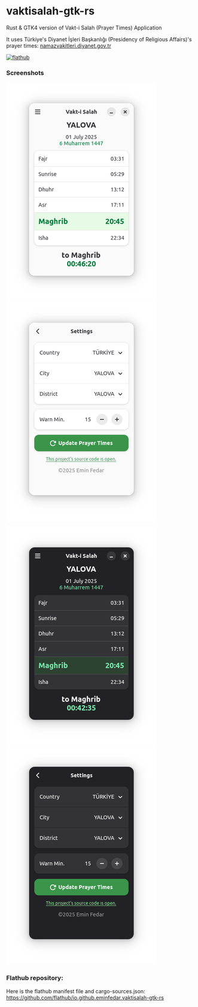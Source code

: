 # vaktisalah-gtk-rs
Rust &amp; GTK4 version of Vakt-i Salah (Prayer Times) Application

It uses Türkiye's Diyanet İşleri Başkanlığı (Presidency of Religious Affairs)'s prayer times: [namazvakitleri.diyanet.gov.tr](https://namazvakitleri.diyanet.gov.tr/en-US/)

[![flathub](https://flathub.org/api/badge?locale=en)](https://flathub.org/apps/io.github.eminfedar.vaktisalah-gtk-rs)

### Screenshots

![main_light](/export/main_window.png) ![settings_light](/export/settings_window.png)

![main_dark](/export/main_window_dark.png) ![settings_dark](/export/settings_window_dark.png)

### Flathub repository:
Here is the flathub manifest file and cargo-sources.json: https://github.com/flathub/io.github.eminfedar.vaktisalah-gtk-rs
